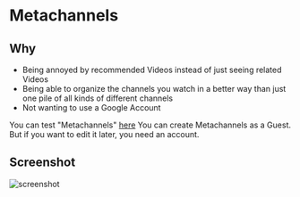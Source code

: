 Metachannels
============

Why
---

* Being annoyed by recommended Videos instead of just seeing related Videos
* Being able to organize the channels you watch in a better way than just one pile of all kinds of different channels
* Not wanting to use a Google Account

You can test "Metachannels" [here](http://metachannels.ga/)
You can create Metachannels as a Guest. But if you want to edit it later, you need an account.

Screenshot
----------

![screenshot](https://i.imgur.com/YBHIYDb.jpg)
